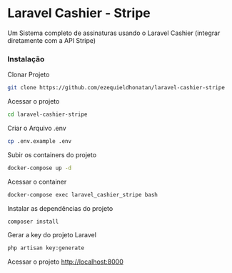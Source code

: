 # Laravel Cashier - Stripe

Um Sistema completo de assinaturas usando o Laravel Cashier (integrar diretamente com a API Stripe)

### Instalação

Clonar Projeto
```sh
git clone https://github.com/ezequieldhonatan/laravel-cashier-stripe
```

Acessar o projeto
```sh
cd laravel-cashier-stripe
```

Criar o Arquivo .env
```sh
cp .env.example .env
```

Subir os containers do projeto
```sh
docker-compose up -d
```

Acessar o container
```sh
docker-compose exec laravel_cashier_stripe bash
```

Instalar as dependências do projeto
```sh
composer install
```

Gerar a key do projeto Laravel
```sh
php artisan key:generate
```

Acessar o projeto
[http://localhost:8000](http://localhost:8000)
